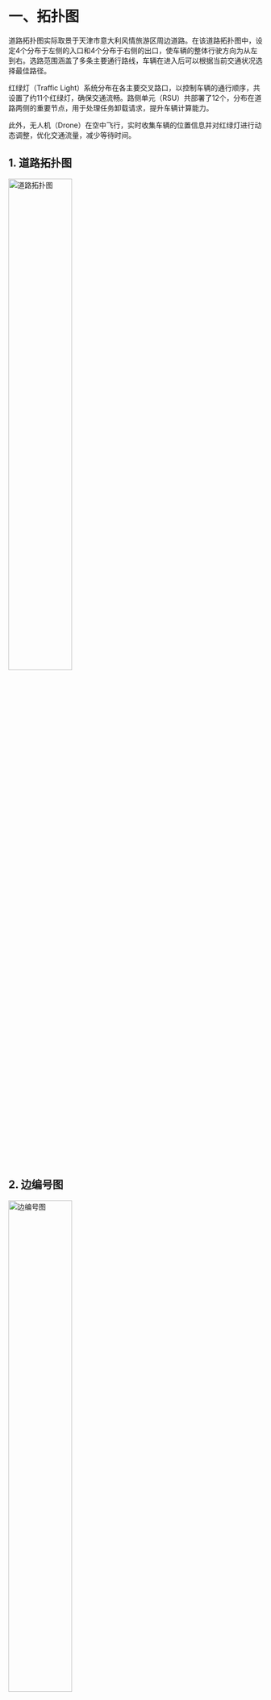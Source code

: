 # 一、拓扑图
道路拓扑图实际取景于天津市意大利风情旅游区周边道路。在该道路拓扑图中，设定4个分布于左侧的入口和4个分布于右侧的出口，使车辆的整体行驶方向为从左到右。选路范围涵盖了多条主要通行路线，车辆在进入后可以根据当前交通状况选择最佳路径。

红绿灯（Traffic Light）系统分布在各主要交叉路口，以控制车辆的通行顺序，共设置了约11个红绿灯，确保交通流畅。路侧单元（RSU）共部署了12个，分布在道路两侧的重要节点，用于处理任务卸载请求，提升车辆计算能力。

此外，无人机（Drone）在空中飞行，实时收集车辆的位置信息并对红绿灯进行动态调整，优化交通流量，减少等待时间。
## 1. 道路拓扑图
<img src="./others/png图/道路拓扑图.png" alt="道路拓扑图" style="width: 50%; height: auto;" />

## 2. 边编号图

<img src="./others/png图/边编号图.png" alt="边编号图" style="width: 50%; height: auto;" />

## 3. 红绿灯编号图

<img src="./others/png图/红绿灯编号图.png" alt="红绿灯编号图" style="width: 50%; height: auto;" />

## 4. 路口编号图

<img src="./others/png图/路口编号图.png" alt="路口编号图" style="width: 50%; height: auto;" />

## 5. 无人机编号图

<img src="./others/png图/无人机编号图.png" alt="无人机编号图" style="width: 50%; height: auto;" />

## 5. RSU编号图

<img src="./others/png图/RSU编号图.png" alt="RSU编号图" style="width: 50%; height: auto;" />

## 6. 汇总叠加图

<img src="./others/png图/汇总叠加图.png" alt="汇总叠加图" style="width: 50%; height: auto;" />



# 二、排队时延、传输时延、计算时延

## 1. 排队时延  $T_q$

### 定义

排队时延描述了任务在边缘单元的服务队列中等待被处理的时间。对于车辆发出的任务请求，可能因边缘单元负载较高而需要等待。

### 公式

$$
T_q = \frac{\lambda \cdot E[S^2]}{2 \cdot (1 - \lambda \cdot E[S])}
$$

### 参数含义

- $\lambda $：任务到达率，表示单位时间内到达边缘节点的任务数量，它反映了系统的输入负载强度。单位为任务/秒
- $E[S]$：任务的平均服务时间，即边缘单元处理单个任务的时间，其包括计算时延和其它开销时延。单位为秒/任务。
- $E[S^2]$：服务时间的二阶矩，用于描述服务时间的波动性。

## 2. 传输时延 $T_ {\text{tra}}$

### 定义

传输时延是数据从车辆传输到边缘节点的时间，包含信道传播、网络争用和数据传输。

### 公式

$$
T_{\text{tra}} = T_{\text{pro}} + T_{\text{contention}} + T_{\text{transmission}}
$$

- **信道传播时延**：

$$
T_{\text{pro}} = \frac{d}{v}
$$

- **网络争用时延**：

$$
T_{\text{contention}} = E[N] \cdot T_{\text{slot}}
$$

  其中：
  
 $$
 T_{\text{slot}} = P_{\text{idle}} \cdot T_{\text{idle}} + P_c \cdot T_{\text{collision}} + P_s \cdot T_{\text{success}}
 $$
 
- **数据传输时延**：
 
 $$
 T_{\text{transmission}} = \frac{L}{C}
 $$
 
### 参数含义

1. **信道传播时延 $T_{\text{pro}}$**：
   
   - $d$：车辆到边缘节点的物理距离，单位为米。
   - $v$：信号传播速度，单位为米/秒。
2. **网络争用时延 $T_{\text{contention}}$**：
   
   - $E[N]$：平均争用次数。
   - $P_{\text{idle}}, P_c, P_s$：空闲、冲突、成功传输的概率。
   - $T_{\text{idle}}, T_{\text{collision}}, T_{\text{success}}$：空闲、冲突、成功传输时隙的时长（单位：秒）。
3. **数据传输时延 $ T_{\text{transmission}} $**：
   
   - $L$：数据包的大小，单位为比特。
   - $C$：信道容量，单位为比特/秒。

## 3. 计算时延 $T_ {\text{cal}}$

### 定义

计算时延是任务在边缘节点被处理所需的时间，与任务复杂度和计算资源相关。

### 公式

$$
T_{\text{cal}} = \frac{k \cdot L}{i \cdot \mu_t}
$$


### 参数含义

1. **任务复杂度 $k \cdot c$**：
   
   - $k$：计算复杂度因子，表示每比特数据需要执行的计算量（单位：FLOPs/比特）。k 的值取决于任务类型和算法。
   - $L$：数据包大小，单位为比特。
2. **计算资源分配**：
   
   - $i$：分配的计算资源单元数量（如 CPU 核数）。
   - $\mu_t$：每个计算资源单元的计算能力，单位为 FLOPs/秒。

## 4. 完整通信总时延

完整的通信总时延为：

$$
T_{\text{total}} = T_{\text{tra}} + T_q + T_{\text{cal}} 
$$




# 三、性能指标

## 1. 任务卸载平均处理延时

**计算公式**:

$$
T_{avg} = \frac{1}{N} \sum_{i=1}^{N} T_i
$$

**参数**:

* $T_i$: 第 $i$ 个任务的处理延时
* $N$: 任务总数

## 2. RSU总车辆服务数量

**计算公式**:

$$
S_{RSU} = \sum_{j=1}^{M} C_j
$$

**参数**:

* $C_j$: 第 $j$ 个 RSU 服务的车辆数量
* $M$: RSU 总数

## 3. RSU边缘计算吞吐量

**计算公式**:

$$
H = \frac{\sum_{k=1}^{P} D_k}{T}
$$

**参数**:

* $D_k$: 第 $k$ 个任务的计算数据量
* $P$: 总任务数
* $T$: 总处理时间

## 4. 车辆在红绿灯处的平均等待时间

**计算公式**:

$$
W_{avg} = \frac{1}{Q} \sum_{l=1}^{Q} W_l
$$

**参数**:

* $W_l$: 第 $l$ 辆车的等待时间
* $Q$: 红绿灯前的总车辆数量

## 5. 交通流量

**计算公式**:

$$
F = \frac{N_{v}}{T_{interval}}
$$

**参数**:

* $N_{v}$: 在特定时间段内通过的车辆数量
* $T_{interval}$: 该时间段的持续时间（单位：小时）

# 四、json字段说明

### Car.json
**字段说明**：
- `id`: 车辆的唯一标识符。
- `offload_probability`: 任务卸载的概率，表示车辆有多大可能将计算任务卸载到路边单元（RSU）。
- `latency_requirement`: 车辆对任务处理的时延要求，以秒为单位。
- `position`: 车辆的当前位置，表示为坐标列表 `[x, y]`。
- `speed`: 车辆的行驶速度，以 km/h 为单位。
- `entry_node`: 车辆进入道路网络的节点。
- `exit_node`: 车辆从道路网络出去的节点。
- `edge_id`: 车辆当前所在道路段的 ID。

### Drone.json
**字段说明**：
- `id`: 无人机的唯一标识符。
- `position`: 无人机的当前位置，表示为坐标列表 `[x, y, z]`，其中 `z` 为高度。
- `computation_capacity`: 无人机的计算能力，以某单位表示。
- `concurrency_capacity`: 无人机同时处理任务的能力，表示它可以同时执行的任务数。

### Node.json
**字段说明**：
- `id`: 节点的唯一标识符。
- `position`: 节点的位置，表示为坐标列表 `[x, y]`。
- `node_type`: 节点类型，数字表示，如1、2、3等，具体类型需要根据系统设计确定。
- `traffic_light_node`: 是否有交通灯控制的节点，数字标识（例如0为无交通灯，1为有）。
- `rsu_ids`: 与此节点关联的 RSU（路边单元）的 ID 列表。
- `drone_ids`: 与此节点关联的无人机的 ID 列表。

### Road.json
**字段说明**：
- `id`: 道路段的唯一标识符。
- `node1`: 道路起点的节点 ID。
- `node2`: 道路终点的节点 ID。
- `length`: 道路长度，单位为米。

### Traffic_light.json
**字段说明**：
- `id`: 交通灯的唯一标识符。
- `current_state`: 交通灯的当前状态，数字表示（如1为绿灯，2为红灯等）。
- `remaining_time`: 交通灯当前状态剩余时间，单位为秒。
- `durations`: 交通灯每个状态的持续时间列表，以秒为单位。

### RSU.json
**字段说明**：
- `id`: 路边单元（RSU）的唯一标识符。
- `computation_capacity`: RSU的计算能力，以某单位表示。
- `concurrency_capacity`: RSU可以同时处理的任务数量。


# 五、强化学习

以下是针对车辆任务卸载到路侧单元（RSU）问题的POMDP建模，目标是通过强化学习优化任务分配策略，最小化任务处理延时。

---

# **1. 部分可观察马尔可夫决策过程（POMDP）建模**

#### **1.1 状态空间 (State,**$S_t$**)**

全局状态包括车辆与RSU的任务和网络信息。状态定义为：

$$
S_t = \{\sum_{i=1}^MV_{i,t}, \sum_{j=1}^NR_{j,t}, \sum_{i=1}^M\sum_{j=1}^NNet_{(i,j),t}\}
$$

* $V_{i,t} = \{D_{i,t}, \tau_{i,t}, p_{i,t}\}$, $V_{i,t}$ 是车辆 $i$ 在时间 $t$ 的状态向量，包含以下信息：

  * $D_{i,t}$：车辆 $i$ 当前时间槽生成的任务数据大小（单位：KB）。
  * $\tau_{i,t}$：车辆 $i$ 的任务延迟需求（单位：ms）。
  * $p_{i,t}$：车辆 $i$ 的计算能力（单位：CPU MHz）。
* $R_{j,t} = \{C_{j,t}, Q_{j,t}\}$, $R_{j,t}$ 是 RSU $j$ 在时间 $t$ 的状态向量，包含以下信息：

  * $C_{j,t}$：RSU $j$ 的当前计算资源（单位：CPU MHz）。
  * $Q_{j,t}$：RSU $j$ 的任务队列长度（单位：任务数）。
* $Net_{(i,j),t} = \{B_{(i,j),t}, S_{(i,j),t}\}$, $Net_{(i,j),t}$是车辆 $i$ 与 RSU $j$ 的网络状态，包含以下信息：

  * $B_{(i,j),t}$：车辆 $i$ 与 RSU $j$ 的通信带宽（单位：MHz）。
  * $S_{(i,j),t}$：车辆 $i$ 与 RSU $j$ 的信道质量（单位：信噪比，dB）。

---

#### **1.2 观测空间 (Observation,**$O_t$**)**

由于部分可观察，车辆只能观测到自身信息及服务范围内RSU的部分状态。观测定义为：

$$
O_{t}=\{V_{t},\{R_{k,t},Net_{k,t}\}\mid 
 k\in\mathcal{K}\}
$$

其中：

**$\mathcal{K}$**：车辆服务范围内的 RSU 集合。

---

#### **1.3 动作空间 (Action,**$a_t$**)**

动作是任务分配策略，定义为任务分配比例向量：

$$
a_t = [w_1, w_2, \dots, w_K] , 
 k\in\mathcal{K}
$$

* $w_k \in [0, 1]$：表示任务分配给服务范围内RSU $k$ 的比例。
* 满足约束: $\sum_{k=1}^K w_k = 1$

---

#### **1.4 奖励函数 (Reward,**$R_t$**)**

奖励函数用于量化动作的好坏，目标是最小化任务总延时。奖励函数通过以下两个主要部分来表示：

$$
R(T_{total},E)=\alpha\cdot R_{T}(T_{total})+\beta\cdot R_{E}(E)
$$

其中 $\alpha$ 和 $\beta$ 分别代表延时和能耗在奖励函数中的权重，满足 $\alpha + \beta = 1$。

###### 延时奖励 $R_T(T_{\text{total}})$：

  根据总延时 $T_{\text{total}}$ 相对于阈值进行分段：

$$
R_T(T_{\text{total}}) =
\begin{cases}
1 & \text{若 } T_{\text{total}} \leq T_{\text{ideal}} \\
\frac{T_{\text{acpt}} - T_{\text{total}}}{T_{\text{acpt}} - T_{\text{ideal}}} & \text{若 } T_{\text{ideal}} < T_{\text{total}} \leq T_{\text{acpt}} \\
0 & \text{若 } T_{\text{total}} > T_{\text{acpt}}
\end{cases}
$$

  其中：

  * $T_{\text{total}}$：为排队时延 $T_{\text{tra}}$、传输时延 $T_q$、计算时延 $T_{\text{cal}}$的总和。即 $T_{\text{total}} = T_{\text{tra}} + T_q +T_{\text{cal}}$
  * $T_{\text{ideal}}$：系统期望达到的最佳延时。
  * $T_{\text{acpt}}$：任务卸载过程仍可接受的最大延时。
* ###### 能耗奖励 $R_E(E)$

  根据能耗 $E$ 是否超过阈值进行分段：

$$
R_E(E) =
\begin{cases}
1 & \text{若 } E \leq E_{\text{max}} \\
\frac{E_{\text{max}}}{E} & \text{若 } E > E_{\text{max}}
\end{cases}
$$

  其中：

  * $E$：任务卸载过程中的能量消耗。
  * $E_{\text{max}}$：允许的最大能耗

最终将综合奖励函数 $R(T_{\text{total}}, E)$展开得到如下分段函数：

$$
R(T_{\text{total}}, E) =
\begin{cases}
\alpha \cdot 1 + \beta \cdot 1 & \text{若 } T_{\text{total}} \leq T_{\text{ideal}} \text{ 且 } E \leq E_{\text{max}} \\
\alpha \cdot \frac{T_{\text{acpt}} - T_{\text{total}}}{T_{\text{acpt}} - T_{\text{ideal}}} + \beta \cdot 1 & \text{若 } T_{\text{ideal}} < T_{\text{total}} \leq T_{\text{acpt}} \text{ 且 } E \leq E_{\text{max}} \\
\alpha \cdot 0 + \beta \cdot 1 & \text{若 } T_{\text{total}} > T_{\text{acpt}} \text{ 且 } E \leq E_{\text{max}} \\
\alpha \cdot 1 + \beta \cdot \frac{E_{\text{max}}}{E} & \text{若 } T_{\text{total}} \leq T_{\text{ideal}} \text{ 且 } E > E_{\text{max}} \\
\alpha \cdot \frac{T_{\text{acpt}} - T_{\text{total}}}{T_{\text{acpt}} - T_{\text{ideal}}} + \beta \cdot \frac{E_{\text{max}}}{E} & \text{若 } T_{\text{ideal}} < T_{\text{total}} \leq T_{\text{acpt}} \text{ 且 } E > E_{\text{max}} \\
\alpha \cdot 0 + \beta \cdot \frac{E_{\text{max}}}{E} & \text{若 } T_{\text{total}} > T_{\text{acpt}} \text{ 且 } E > E_{\text{max}}
\end{cases}
$$

---

#### **1.6 策略目标**

优化目标是最大化长期累积奖励，即：

\[ \max_{\pi} \mathbb{E}_\pi \left[\sum_{t=0}^\infty \gamma^t R_t\right] \]

* $\pi$：任务分配策略，定义为在观测 $o_t$ 下选择动作 $a_t$ 的概率分布。

* $\gamma \in [0, 1]$：折扣因子，控制未来奖励的权重。

# **六、强化学习算法**

> 如果后面的看不上，在这挑一个看看有没有看得上的
>
> ### 推荐算法综述
>
> * **MADDPG**：适合需要连续动作空间和高度协作的任务卸载场景，能够通过集中训练提升智能体协调能力。
> * **QMIX**：适用于大规模智能体系统和离散动作空间，通过值函数的混合确保全局最优性。
> * **COMA**：通过反事实基准解决信用分配问题，适合需要精确策略协作的复杂任务卸载场景。
> * **MAPPO**：结合 PPO 的稳定性和多智能体扩展，适用于多样化任务卸载需求。
> * **GCRL**：利用图卷积网络建模智能体关系，适合智能体间关系复杂且动态变化的场景。
> * **Attention-based MARL**：通过注意力机制优化信息处理和协作，适合信息动态变化且智能体数量众多的环境。
> * **MF-MARL**：通过均值场近似提升大规模系统的处理能力，适合车联网中大量车辆的任务卸载。
> * **MASAC**：结合 SAC 的探索性和稳定性，适用于需要高探索性的任务卸载策略。
> * **CTDE Framework**：灵活适用于多种 MARL 算法，确保集中训练和分散执行的平衡。
> * **HMARL**：通过层次化策略处理复杂任务，适合多层次优化需求的车联网任务卸载。

### **1. HMARL的基本原理**

#### **1.1 层次化强化学习的概念**

层次化强化学习（Hierarchical Reinforcement Learning, HRL）是一种将复杂任务分解为多个层次子任务的方法。HRL通过引入高层次的策略（如宏观策略）和低层次的策略（如微观策略），使得智能体能够在不同的抽象层次上进行决策。这种方法不仅简化了学习过程，还提高了策略的可解释性和可复用性。

#### **1.2 多智能体系统中的层次化**

在多智能体系统中，每个智能体可能面临独立或协作的任务。HMARL在此基础上进一步引入层次结构，使得多个智能体能够在不同层次上协调和合作。通常，HMARL包括以下两个主要层次：

1. **高层策略（Manager/Meta-Controller）** ：负责规划和分配子任务，制定整体任务的宏观决策。
2. **低层策略（Worker/Controller）** ：执行具体的子任务，完成由高层策略分配的微观决策。

---

### 2 **. HMARL的实现步骤**

#### 2 **.1 任务分解**

首先，需要将任务卸载问题分解为多个层次的子任务：

* **高层任务**：任务分配与规划，决定每辆车的任务分配比例。
* **低层任务**：具体的任务执行，如数据传输、计算资源调度等。

#### 2 **.2 设计高层与低层智能体**

* **高层智能体**：

  **输入**：全局或汇总的系统状态信息。
  **输出**：任务分配比例向量 $[w_1, w_2, \dots, w_K]$。
  **学习方法**：采用集中式强化学习方法，如集中式训练的策略梯度方法或基于值的学习方法。
* **低层智能体**：

  **输入**：局部状态信息和高层分配的任务比例 $w_k$。
  **输出**：具体的执行动作，如调整传输速率、执行本地计算等。
  **学习方法**：采用分散式强化学习方法，独立学习自己的策略，或结合集中式训练方法共享部分信息。

#### 2 **.3 训练策略**

###### 2 **.3.1 集中式训练**

在训练阶段，高层智能体可以访问所有智能体的状态和动作信息，利用这些信息进行全局优化。这种方法有助于智能体学习到更协调和高效的策略。

###### 2 **.3.2 分散式执行**

在执行阶段，每个智能体仅基于自身的观测和接收到的任务指令进行决策。这种方法确保了系统的可扩展性和实时性，适应车联网中信息的局部性和动态性。

###### 2 **.4 协同与通信机制**

确保高层和低层智能体之间的有效通信：

* **高层到低层**：高层智能体将任务分配比例传递给各低层智能体。  
$a_t^{high} = [w_1, w_2, \dots, w_K]$
* **低层到高层**：低层智能体将执行结果（如实际延时、能耗）反馈给高层智能体，用于策略的进一步优化。  
$R_t^{low} = \alpha \cdot R_T(T_{\text{total}}) + \beta \cdot R_E(E)$

---

### 3 **. 数学模型**

在HMARL中，整个系统可以被建模为多个嵌套的POMDP（部分可观察马尔可夫决策过程），其中每个层次的智能体都有自己的状态、观测、动作和奖励函数。

#### 3 **.2.1 高层POMDP**

* **状态空间**：全局状态 $S_t^{high}$
* **观测空间**：全局观测 $O_t^{high}$
* **动作空间**：任务分配策略 $a_t^{high}$
* **奖励函数**：全局奖励 $R_t^{high}$

#### 3 **.2.2 低层POMDP**

**状态空间**：局部状态 $S_t^{low}$
**观测空间**：局部观测 $O_t^{low}$
**动作空间**：具体执行动作 $a_t^{low}$
**奖励函数**：局部奖励 $R_t^{low}$

### 3 **.3 任务卸载场景中的层次化设计**

为HMARL设计了如下层次结构：

#### 3 **.3.1 高层策略：任务分配与规划**

**输入**：所有车辆和RSU的状态信息，如任务生成速率、RSU的负载、网络带宽等。

S_t^{high} = \left\{ \sum_{i=1}^M V_{i,t}, \sum_{j=1}^N R_{j,t}, \sum_{i=1}^M \sum_{j=1}^N \text{Net}_{(i,j),t} \right\}

**动作**：为每辆车分配任务卸载比例向量 $a_t^{high} = [w_1, w_2, \dots, w_K]$，其中 $w_k$ 表示任务分配给RSU $k$ 的比例。
**奖励**：基于全局系统性能，即总延时和总能耗。

R_t^{high} = \alpha \cdot R_T(T_{\text{total}}) + \beta \cdot R_E(E)

#### 3 **.3.2 低层策略：具体任务执行**

**输入**：自身的局部状态 $S_t^{low}$ 和高层分配的任务比例 $w_k$。

S_t^{low} = \{V_{t},\{R_{k,t},Net_{k,t}\}\mid 
k\in\mathcal{K}\}

**动作**：执行具体的传输和计算策略，如调整传输速率 $r_t$、选择传输路径 $p_t$ 等。
**奖励**：基于自身执行效果，即实际延时和能耗。

R_t^{low} = \alpha \cdot R_T(T_{\text{total}}) + \beta \cdot R_E(E)

---

### 4 **. HMARL的数学表达式与优化过程**

#### 4 **.1 高层策略的决策过程**

高层策略需要决定每辆车的任务分配比例 $a_t^{high}$，目标是最大化全局累积奖励。高层的优化目标可以表示为：

\max_{\pi^{high}} \mathbb{E}_{\pi^{high}} \left[ \sum_{t=0}^\infty \gamma^t R_t^{high} \right]

其中：

$\pi^{high}$ 是高层策略。
$\gamma \in [0,1]$ 是折扣因子。

#### 4 **.2 低层策略的决策过程**

低层策略根据高层分配的任务比例 $w_k$ 执行具体动作，目标是最大化局部累积奖励。低层的优化目标可以表示为：

\max_{\pi^{low}} \mathbb{E}_{\pi^{low}} \left[ \sum_{t=0}^\infty \gamma^t R_t^{low} \right]


其中：

$\pi^{low}$ 是低层策略。
$\gamma \in [0,1]$ 是折扣因子。

#### 4 **.3 协同优化**

高层和低层策略需要协同优化，以实现整体系统的最优性能。数学上，这可以通过联合优化高层和低层策略来实现：

\max_{\pi^{high}, \pi^{low}} \mathbb{E}_{\pi^{high}, \pi^{low}} \left[ \sum_{t=0}^\infty \gamma^t (R_t^{high} + R_t^{low}) \right]
